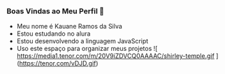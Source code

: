 ### Boas Vindas ao Meu Perfil 💙
- Meu nome é Kauane Ramos da Silva
- Estou estudando no alura
- Estou desenvolvendo a linguagem JavaScript
- Uso este espaço para organizar meus projetos
![ https://media1.tenor.com/m/20V9iZDVCQ0AAAAC/shirley-temple.gif ] (https://tenor.com/vDJD.gif)
